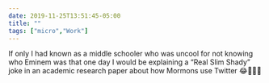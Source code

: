```yaml
---
date: 2019-11-25T13:51:45-05:00
title: ""
tags: ["micro","Work"]
---
```

If only I had known as a middle schooler who was uncool for not knowing who Eminem was that one day I would be explaining a “Real Slim Shady” joke in an academic research paper about how Mormons use Twitter 😂🤷🏼‍♂️

